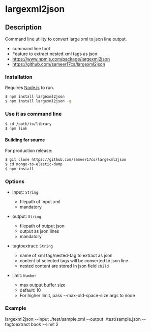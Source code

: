# largexml2json

## Description
Command line utility to convert large xml to json line output.
  - command line tool
  - Feature to extract nested xml tags as json
  - https://www.npmjs.com/package/largexml2json
  - https://github.com/sameer17cs/largexml2json


### Installation

Requires [Node.js](https://nodejs.org/) to run.

```sh
$ npm install largexml2json
$ npm install largexml2json -g
```

### Use it as command line
```sh
$ cd /path/to/library
$ npm link
```

#### Building for source
For production release:
```sh
$ git clone https://github.com/sameer17cs/largexml2json
$ cd mongo-to-elastic-dump
$ npm install
```

### Options

  - input: ```String```
      - filepath of input xml
      - mandatory

  - output: ```String```
      - filepath of output json
      - output as json lines
      - mandatory

  - tagtoextract: ```String```
      - name of xml tag/nested-tag to extract as json
      - content of selected tags will be converted to json line
      - nested content are stored in json field ```child```
    
  - limit: ```Number```
      - max output buffer size
      - default: 10
      - For higher limit, pass  --max-old-space-size args to node

### Example

largexml2json --input ./test/sample.xml --output ./test/sample.json --tagtoextract book --limit 2
